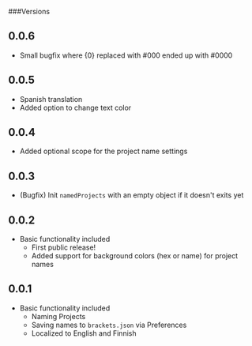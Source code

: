 ###Versions
## 0.0.6
* Small bugfix where {0} replaced with #000 ended up with #0000

## 0.0.5
* Spanish translation
* Added option to change text color

## 0.0.4
* Added optional scope for the project name settings

## 0.0.3
* (Bugfix) Init `namedProjects` with an empty object if it doesn't exits yet

## 0.0.2
* Basic functionality included
  * First public release!
  * Added support for background colors (hex or name) for project names

## 0.0.1
* Basic functionality included
  * Naming Projects
  * Saving names to `brackets.json` via Preferences
  * Localized to English and Finnish
  
